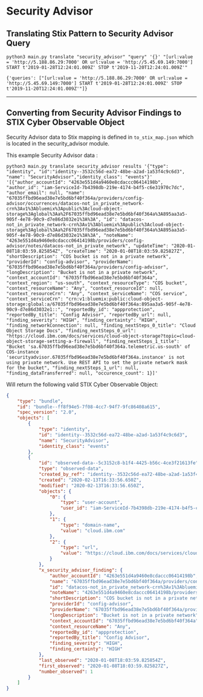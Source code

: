 # Security Advisor


## Translating Stix Pattern to Security Advisor Query

```
python3 main.py translate "security_advisor" "query" '{}' "[url:value = 'http://5.188.86.29:7000' OR url:value = 'http://5.45.69.149:7000'] START t'2019-01-28T12:24:01.009Z' STOP t'2019-11-20T12:24:01.009Z'"
```

`{'queries': ["[url:value = 'http://5.188.86.29:7000' OR url:value = 'http://5.45.69.149:7000'] START t'2019-01-28T12:24:01.009Z' STOP t'2019-11-20T12:24:01.009Z'"]}`

---------------

## Converting from Security Advisor Findings to STIX Cyber Observable Object

Security Advisor data to Stix mapping is defined in `to_stix_map.json` which is located in the security_advisor module.

This example Security Advisor data :

`python3 main.py translate security_advisor results '{"type": "identity", "id":"identity--3532c56d-ea72-48be-a2ad-1a53f4c9c6d3", "name": "SecurityAdvisor","identity_class": "events"}' '[{"author_accountId": "4263e551d4a9460e8cdaccc06414198b", "author_id": "iam-ServiceId-7b4398db-219e-4174-b4f5-c6e31970c7dc", "author_email": null, "name": "67035ffbd96ead38e7e5bd6bf40f364a/providers/config-advisor/occurrences/datacos-not_in_private_network-crn%3Av1%3Abluemix%3Apublic%3Acloud-object-storage%3Aglobal%3Aa%2F67035ffbd96ead38e7e5bd6bf40f364a%3A895aa3a5-905f-4e78-90c9-d7e86d3032e1%3A%3A", "id": "datacos-not_in_private_network-crn%3Av1%3Abluemix%3Apublic%3Acloud-object-storage%3Aglobal%3Aa%2F67035ffbd96ead38e7e5bd6bf40f364a%3A895aa3a5-905f-4e78-90c9-d7e86d3032e1%3A%3A", "noteName": "4263e551d4a9460e8cdaccc06414198b/providers/config-advisor/notes/datacos-not_in_private_network", "updateTime": "2020-01-08T18:03:59.825854Z", "createTime": "2020-01-08T18:03:59.825827Z", "shortDescription": "COS bucket is not in a private network", "providerId": "config-advisor", "providerName": "67035ffbd96ead38e7e5bd6bf40f364a/providers/config-advisor", "longDescription": "Bucket is not in a private network", "context_accountId": "67035ffbd96ead38e7e5bd6bf40f364a", "context_region": "us-south", "context_resourceType": "COS bucket", "context_resourceName": "Any", "context_resourceId": null, "context_resourceCrn": "Any", "context_serviceName": "COS service", "context_serviceCrn": "crn:v1:bluemix:public:cloud-object-storage:global:a/67035ffbd96ead38e7e5bd6bf40f364a:895aa3a5-905f-4e78-90c9-d7e86d3032e1::", "reportedBy_id": "appprotection", "reportedBy_title": "Config Advisor", "reportedBy_url": null, "finding_severity": "HIGH", "finding_certainty": "HIGH", "finding_networkConnection": null, "finding_nextSteps_0_title": "Cloud Object Storage Docs", "finding_nextSteps_0_url": "https://cloud.ibm.com/docs/services/cloud-object-storage?topic=cloud-object-storage-setting-a-firewall", "finding_nextSteps_1_title": "Bucket 'sa.67035ffbd96ead38e7e5bd6bf40f364a.telemetric.us-south' of COS-instance 'securityadvisor.67035ffbd96ead38e7e5bd6bf40f364a.instance' is not using private network. Use REST API to set the private network mask for the bucket", "finding_nextSteps_1_url": null, "finding_dataTransferred": null, "occurence_count": 1}]'`

Will return the following valid STIX Cyber Observable Object:
```json
{
    "type": "bundle",
    "id": "bundle--ff8f94e5-7f08-4cc7-94f7-9fc86408a615",
    "spec_version": "2.0",
    "objects": [
        {
            "type": "identity",
            "id": "identity--3532c56d-ea72-48be-a2ad-1a53f4c9c6d3",
            "name": "SecurityAdvisor",
            "identity_class": "events"
        },
        {
            "id": "observed-data--5c3152c8-b1f4-4425-b56c-4ce3f21613fe",
            "type": "observed-data",
            "created_by_ref": "identity--3532c56d-ea72-48be-a2ad-1a53f4c9c6d3",
            "created": "2020-02-13T16:33:56.650Z",
            "modified": "2020-02-13T16:33:56.650Z",
            "objects": {
                "0": {
                    "type": "user-account",
                    "user_id": "iam-ServiceId-7b4398db-219e-4174-b4f5-c6e31970c7dc"
                },
                "1": {
                    "type": "domain-name",
                    "value": "cloud.ibm.com"
                },
                "2": {
                    "type": "url",
                    "value": "https://cloud.ibm.com/docs/services/cloud-object-storage?topic=cloud-object-storage-setting-a-firewall"
                }
            },
            "x_security_advisor_finding": {
                "author_accountId": "4263e551d4a9460e8cdaccc06414198b",
                "name": "67035ffbd96ead38e7e5bd6bf40f364a/providers/config-advisor/occurrences/datacos-not_in_private_network-crn%3Av1%3Abluemix%3Apublic%3Acloud-object-storage%3Aglobal%3Aa%2F67035ffbd96ead38e7e5bd6bf40f364a%3A895aa3a5-905f-4e78-90c9-d7e86d3032e1%3A%3A",
                "id": "datacos-not_in_private_network-crn%3Av1%3Abluemix%3Apublic%3Acloud-object-storage%3Aglobal%3Aa%2F67035ffbd96ead38e7e5bd6bf40f364a%3A895aa3a5-905f-4e78-90c9-d7e86d3032e1%3A%3A",
                "noteName": "4263e551d4a9460e8cdaccc06414198b/providers/config-advisor/notes/datacos-not_in_private_network",
                "shortDescription": "COS bucket is not in a private network",
                "providerId": "config-advisor",
                "providerName": "67035ffbd96ead38e7e5bd6bf40f364a/providers/config-advisor",
                "longDescription": "Bucket is not in a private network",
                "context_accountId": "67035ffbd96ead38e7e5bd6bf40f364a",
                "context_resourceName": "Any",
                "reportedBy_id": "appprotection",
                "reportedBy_title": "Config Advisor",
                "finding_severity": "HIGH",
                "finding_certainty": "HIGH"
            },
            "last_observed": "2020-01-08T18:03:59.825854Z",
            "first_observed": "2020-01-08T18:03:59.825827Z",
            "number_observed": 1
        }
    ]
}                                                                                   
```

